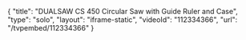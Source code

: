 {
    "title": "DUALSAW CS 450 Circular Saw with Guide Ruler and Case",
    "type": "solo",
    "layout": "iframe-static",
    "videoId": "112334366",
    "url": "\/tvpembed\/112334366"
}